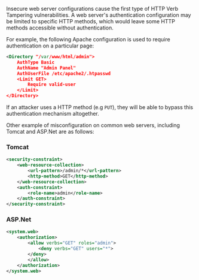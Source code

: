 Insecure web server configurations cause the first type of HTTP Verb Tampering vulnerabilities. A web server's authentication configuration may be limited to specific HTTP methods, which would leave some HTTP methods accessible without authentication.

For example, the following Apache configuration is used to require authentication on a particular page:
```xml
<Directory "/var/www/html/admin">
    AuthType Basic
    AuthName "Admin Panel"
    AuthUserFile /etc/apache2/.htpasswd
    <Limit GET>
        Require valid-user
    </Limit>
</Directory>
```
If an attacker uses a HTTP method (e.g `PUT`), they will be able to bypass this authentication mechanism altogether.

Other example of misconfiguration on common web servers, including Tomcat and ASP.Net are as follows:
### Tomcat
```xml
<security-constraint>
    <web-resource-collection>
        <url-pattern>/admin/*</url-pattern>
        <http-method>GET</http-method>
    </web-resource-collection>
    <auth-constraint>
        <role-name>admin</role-name>
    </auth-constraint>
</security-constraint>
```
### ASP.Net
```xml
<system.web>
    <authorization>
        <allow verbs="GET" roles="admin">
            <deny verbs="GET" users="*">
        </deny>
        </allow>
    </authorization>
</system.web>
```